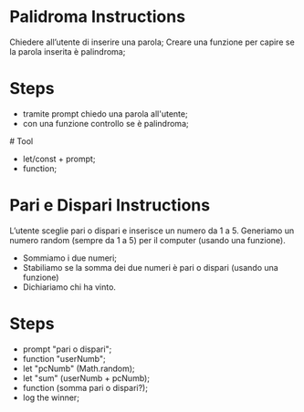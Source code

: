 # Palidroma Instructions
Chiedere all’utente di inserire una parola;
Creare una funzione per capire se la parola inserita è palindroma;

# Steps
- tramite prompt chiedo una parola all'utente;
- con una funzione controllo se è palindroma;

# Tool
- let/const + prompt;
- function;


# Pari e Dispari Instructions
L’utente sceglie pari o dispari e inserisce un numero da 1 a 5.
Generiamo un numero random (sempre da 1 a 5) per il computer (usando una funzione).
- Sommiamo i due numeri;
- Stabiliamo se la somma dei due numeri è pari o dispari (usando una funzione) 
- Dichiariamo chi ha vinto.

# Steps 
- prompt "pari o dispari";
- function "userNumb";
- let "pcNumb" (Math.random);
- let "sum" (userNumb + pcNumb);
- function (somma pari o dispari?);
- log the winner;
